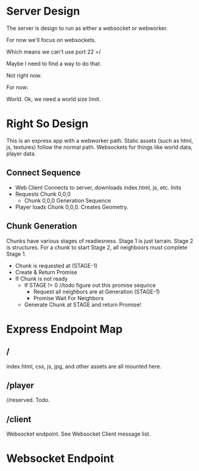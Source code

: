 # Server Design

The server is design to run as either a websocket or webworker.

For now we'll focus on websockets.

Which means we can't use port 22 =/

Maybe I need to find a way to do that.

Not right now.

For now:

World. Ok, we need a world size limit.

# Right So Design

This is an express app with a webworker path. Static assets (such as html, js, textures) follow the normal path. Websockets for things like world data, player data.

## Connect Sequence

- Web Client Connects to server, downloads index.html, js, etc. Inits
- Requests Chunk 0,0,0
    - Chunk 0,0,0 Generation Sequence
- Player loads Chunk 0,0,0. Creates Geometry.

## Chunk Generation

Chunks have various stages of readiesness. Stage 1 is just tarrain. Stage 2 is structures. For a chunk to start Stage 2, all neighboors must complete Stage 1.

- Chunk is requested at (STAGE-1)
- Create & Return Promise
- If Chunk is not ready
    - If STAGE != 0 //todo figure out this promise sequnce
        - Request all neighbors are at Generation (STAGE-1)
        - Promise Wait For Neighbors
    - Generate Chunk at STAGE and return Promise!

# Express Endpoint Map

## /

index.html, css, js, jpg, and other assets are all mounted here.

## /player

//reserved. Todo.

## /client

Websocket endpoint. See Websocket Client message list.

# Websocket Endpoint